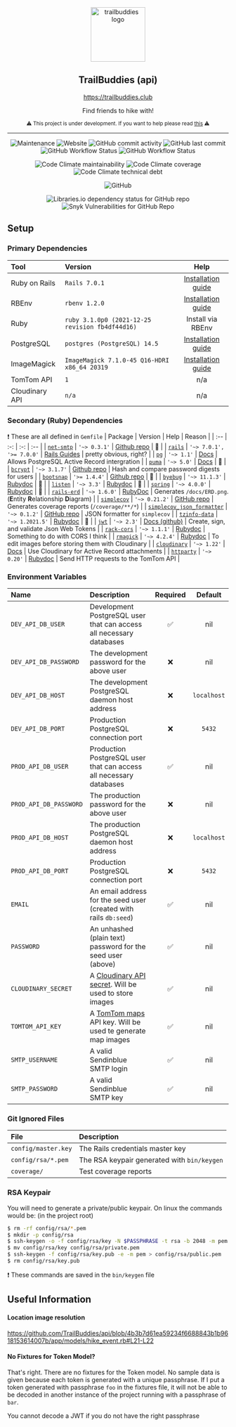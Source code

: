 <div align="center">
  
  <img src="https://i.ibb.co/L5pYP25/logo.png" alt="trailbuddies logo" width="124" />
  
  ## TrailBuddies (api)
  
  https://trailbuddies.club
  
  Find friends to hike with!
  
  <sub>

  ⚠️ This project is under development. If you want to help please read [this](https://trailbuddies.club/join) ⚠️

  </sub>

</div>

---

<div align="center">
  
  ![Maintenance](https://img.shields.io/maintenance/yes/2022)
  ![Website](https://img.shields.io/website?url=https%3A%2F%2Ftrailbuddies.club)
  ![GitHub commit activity](https://img.shields.io/github/commit-activity/w/TrailBuddies/api)
  ![GitHub last commit](https://img.shields.io/github/last-commit/TrailBuddies/api)
  ![GitHub Workflow Status](https://img.shields.io/github/actions/workflow/status/TrailBuddies/api/ci.yml?label=CI&branch=master)
  ![GitHub Workflow Status](https://img.shields.io/github/actions/workflow/status/TrailBuddies/api/docs.yml?label=Docs&branch=master)
  
  ![Code Climate maintainability](https://img.shields.io/codeclimate/maintainability/TrailBuddies/api)
  ![Code Climate coverage](https://img.shields.io/codeclimate/coverage/TrailBuddies/api?label=test%20coverage)
  ![Code Climate technical debt](https://img.shields.io/codeclimate/tech-debt/TrailBuddies/api)
  
  ![GitHub](https://img.shields.io/github/license/TrailBuddies/api)
  
  ![Libraries.io dependency status for GitHub repo](https://img.shields.io/librariesio/github/TrailBuddies/api)
  ![Snyk Vulnerabilities for GitHub Repo](https://img.shields.io/snyk/vulnerabilities/github/TrailBuddies/api)
  
</div>

## Setup
### Primary Dependencies
| Tool | Version | Help |
| :-- | :-- | :-: |
| Ruby on Rails | `Rails 7.0.1` | [Installation guide](https://guides.rubyonrails.org/getting_started.html#creating-a-new-rails-project-installing-rails) |
| RBEnv | `rbenv 1.2.0` | [Installation guide](https://github.com/rbenv/rbenv#installation) |
| Ruby | `ruby 3.1.0p0 (2021-12-25 revision fb4df44d16)` | Install via RBEnv |
| PostgreSQL | `postgres (PostgreSQL) 14.5` | [Installation guide](https://www.postgresql.org/download/) |
| ImageMagick | `ImageMagick 7.1.0-45 Q16-HDRI x86_64 20319` | [Installation guide](https://imagemagick.org/script/download.php) |
| TomTom API | `1` | n/a |
| Cloudinary API | `n/a` | n/a |

### Secondary (Ruby) Dependencies
❗ These are all defined in `Gemfile`
| Package | Version | Help | Reason |
| :-- | :-: | :-: | :-- |
| [`net-smtp`](https://rubygems.org/gems/net-smtp) | `'~> 0.3.1'` | [Github repo](https://github.com/ruby/net-smtp) | 🤷 |
| [`rails`](https://rubygems.org/gems/rails) | `'~> 7.0.1', '>= 7.0.0'` | [Rails Guides](https://guides.rubyonrails.org/) | pretty obvious, right? |
| [`pg`](https://rubygems.org/gems/pg) | `'~> 1.1'` | [Docs](https://deveiate.org/code/pg/) | Allows PostgreSQL Active Record intergration |
| [`puma`](https://rubygems.org/gems/puma) | `'~> 5.0'` | [Docs](https://puma.io/puma/) | 🤷 |
| [`bcrypt`](https://rubygems.org/gems/bcrypt) | `'~> 3.1.7'` | [Github repo](https://github.com/bcrypt-ruby/bcrypt-ruby) | Hash and compare password digests for users |
| [`bootsnap`](https://rubygems.org/gems/bootsnap) | `'>= 1.4.4'` | [Github repo](https://github.com/Shopify/bootsnap) | 🤷 |
| [`byebug`](https://rubygems.org/gems/byebug) | `'~> 11.1.3'` | [Rubydoc](https://www.rubydoc.info/gems/byebug/11.1.3) | 🤷 |
| [`listen`](https://rubygems.org/gems/listen) | `'~> 3.3'` | [Rubydoc](https://www.rubydoc.info/gems/listen/3.3.0) | 🤷 |
| [`spring`](https://rubygems.org/gems/spring) | `'~> 4.0.0'` | [Rubydoc](https://www.rubydoc.info/gems/spring/4.0.0) | 🤷 |
| [`rails-erd`](https://rubygems.org/gems/rails-erd) | `'~> 1.6.0'` | [RubyDoc](https://rubydoc.info/github/voormedia/rails-erd/) | Generates `/docs/ERD.png`. (**E**ntity **R**elationship **D**iagram) |
| [`simplecov`](https://rubygems.org/gems/simplecov) | `'~> 0.21.2'` | [GitHub repo](https://github.com/simplecov-ruby/simplecov) | Generates coverage reports (`/coverage/**/*`) |
| [`simplecov_json_formatter`](https://rubygems.org/gems/simplecov_json_formatter) | `'~> 0.1.2'` | [GitHub repo](https://github.com/codeclimate-community/simplecov_json_formatter) | JSON formatter for `simplecov` |
| [`tzinfo-data`](https://rubygems.org/gems/tzinfo-data) | `'~> 1.2021.5'` | [Rubydoc](https://www.rubydoc.info/gems/tzinfo-data/1.2021.5) | 🤷 |
| [`jwt`](https://rubygems.org/gems/jwt) | `'~> 2.3'` | [Docs (github)](https://github.com/jwt/ruby-jwt/blob/master/README.md) | Create, sign, and validate Json Web Tokens |
| [`rack-cors`](https://rubygems.org/gems/rack-cors) | `'~> 1.1.1'` | [Rubydoc](https://www.rubydoc.info/gems/rack-cors/1.1.1) | Something to do with CORS I think |
| [`rmagick`](https://rubygems.org/gems/rmagick) | `'~> 4.2.4'` | [Rubydoc](https://www.rubydoc.info/gems/rmagick/4.2.4) | To edit images before storing them with Cloudinary |
| [`cloudinary`](https://rubygems.org/gems/cloudinary) | `'~> 1.22'` | [Docs](http://cloudinary.com/documentation/rails_integration) | Use Cloudinary for Active Record attachments |
| [`httparty`](https://rubygems.org/gems/httparty) | `'~> 0.20'` | [Rubydoc](https://www.rubydoc.info/gems/httparty/0.20.0) | Send HTTP requests to the TomTom API |

### Environment Variables
| Name | Description | Required | Default |
| :-- | :-- | :-: | :-: |
| `DEV_API_DB_USER` | Development PostgreSQL user that can access all necessary databases | ✅ | nil |
| `DEV_API_DB_PASSWORD` | The development password for the above user | ❌ | nil |
| `DEV_API_DB_HOST` | The development PostgreSQL daemon host address | ❌ | `localhost` |
| `DEV_API_DB_PORT` | Production PostgreSQL connection port | ❌ | `5432` |
| `PROD_API_DB_USER` | Production PostgreSQL user that can access all necessary databases | ✅ | nil |
| `PROD_API_DB_PASSWORD` | The production password for the above user | ❌ | nil |
| `PROD_API_DB_HOST` | The production PostgreSQL daemon host address | ❌ | `localhost` |
| `PROD_API_DB_PORT` | Production PostgreSQL connection port | ❌ | `5432` |
| `EMAIL` | An email address for the seed user (created with rails `db:seed`) | ✅ | nil |
| `PASSWORD` | An unhashed (plain text) password for the seed user (above) | ✅ | nil |
| `CLOUDINARY_SECRET` | A [Cloudinary API secret](https://cloudinary.com/documentation/cloudinary_glossary#api_key_and_secret). Will be used to store images | ✅ | nil |
| `TOMTOM_API_KEY` | A [TomTom maps](https://developer.tomtom.com/map-display-api/documentation/product-information/introduction) API key. Will be used te generate map images | ✅ | nil |
| `SMTP_USERNAME` | A valid Sendinblue SMTP login | ✅ | nil |
| `SMTP_PASSWORD` | A valid Sendinblue SMTP key | ✅ | nil |

### Git Ignored Files
| File | Description |
| :-- | :-- |
| `config/master.key` | The Rails credentials master key |
| `config/rsa/*.pem` | The RSA keypair generated with `bin/keygen` |
| `coverage/` | Test coverage reports |

### RSA Keypair
You will need to generate a private/public keypair. On linux the commands would be: (in the project root)
```bash
$ rm -rf config/rsa/*.pem
$ mkdir -p config/rsa
$ ssh-keygen -o -f config/rsa/key -N $PASSPHRASE -t rsa -b 2048 -m pem
$ mv config/rsa/key config/rsa/private.pem
$ ssh-keygen -f config/rsa/key.pub -e -m pem > config/rsa/public.pem
$ rm config/rsa/key.pub
```
❗ These commands are saved in the `bin/keygen` file

## Useful Information
#### Location image resolution
https://github.com/TrailBuddies/api/blob/4b3b7d61ea59234f6688843b1b9618153614007b/app/models/hike_event.rb#L21-L22

#### No Fixtures for Token Model?
That's right. There are no fixtures for the Token model. No sample data is given because each token is generated with a unique passphrase. If I put a token generated with passphrase `foo` in the fixtures file, it will not be able to be decoded in another instance of the project running with a passphrase of `bar`.

You cannot decode a JWT if you do not have the right passphrase
